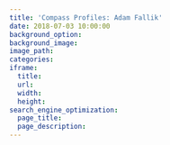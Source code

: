 ```yaml
---
title: 'Compass Profiles: Adam Fallik'
date: 2018-07-03 10:00:00
background_option:
background_image:
image_path:
categories:
iframe:
  title:
  url:
  width:
  height:
search_engine_optimization:
  page_title:
  page_description:
---
```



